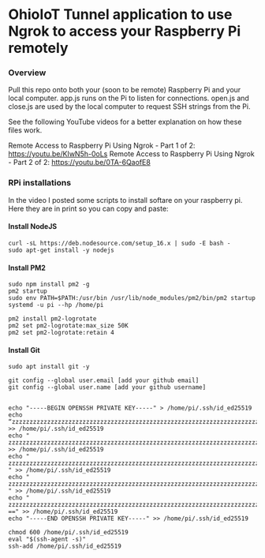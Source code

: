# OhioIoT Tunnel application to use Ngrok to access your Raspberry Pi remotely

### Overview

Pull this repo onto both your (soon to be remote) Raspberry Pi and your local computer.  app.js runs on the Pi to listen for connections.  open.js and close.js are used by the local computer to request SSH strings from the Pi.

See the following YouTube videos for a better explanation on how these files work.

Remote Access to Raspberry Pi Using Ngrok - Part 1 of 2:  https://youtu.be/KIwN5h-0oLs
Remote Access to Raspberry Pi Using Ngrok - Part 2 of 2:  https://youtu.be/0TA-6QaofE8



### RPi installations

In the video I posted some scripts to install softare on your raspberry pi.  Here they are in print so you can copy and paste:

#### Install NodeJS

```
curl -sL https://deb.nodesource.com/setup_16.x | sudo -E bash -
sudo apt-get install -y nodejs
```


#### Install PM2 

```
sudo npm install pm2 -g
pm2 startup
sudo env PATH=$PATH:/usr/bin /usr/lib/node_modules/pm2/bin/pm2 startup systemd -u pi --hp /home/pi

pm2 install pm2-logrotate
pm2 set pm2-logrotate:max_size 50K
pm2 set pm2-logrotate:retain 4
```


#### Install Git

```
sudo apt install git -y

git config --global user.email [add your github email]
git config --global user.name [add your github username]


echo "-----BEGIN OPENSSH PRIVATE KEY-----" > /home/pi/.ssh/id_ed25519
echo “zzzzzzzzzzzzzzzzzzzzzzzzzzzzzzzzzzzzzzzzzzzzzzzzzzzzzzzzzzzzzzzzzzzzzzzzzzzzzzzzzzzzzzzzzz" >> /home/pi/.ssh/id_ed25519
echo " zzzzzzzzzzzzzzzzzzzzzzzzzzzzzzzzzzzzzzzzzzzzzzzzzzzzzzzzzzzzzzzzzzzzzzzzzzzzzzzzzzzzzzzzzz" >> /home/pi/.ssh/id_ed25519
echo " zzzzzzzzzzzzzzzzzzzzzzzzzzzzzzzzzzzzzzzzzzzzzzzzzzzzzzzzzzzzzzzzzzzzzzzzzzzzzzzzzzzzzzzzzz " >> /home/pi/.ssh/id_ed25519
echo " zzzzzzzzzzzzzzzzzzzzzzzzzzzzzzzzzzzzzzzzzzzzzzzzzzzzzzzzzzzzzzzzzzzzzzzzzzzzzzzzzzzzzzzzzz " >> /home/pi/.ssh/id_ed25519
echo " zzzzzzzzzzzzzzzzzzzzzzzzzzzzzzzzzzzzzzzzzzzzzzzzzzzzzzzzzzzzzzzzzzzzzzzzzzzzzzzzzzzzzzzzzz ==" >> /home/pi/.ssh/id_ed25519
echo "-----END OPENSSH PRIVATE KEY-----" >> /home/pi/.ssh/id_ed25519

chmod 600 /home/pi/.ssh/id_ed25519
eval "$(ssh-agent -s)"
ssh-add /home/pi/.ssh/id_ed25519
```

